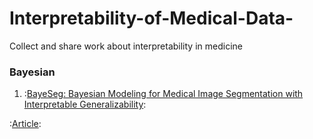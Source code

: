 # Interpretability-of-Medical-Data-
Collect and share work about interpretability in medicine


### Bayesian
1. :[BayeSeg: Bayesian Modeling for Medical Image Segmentation with Interpretable Generalizability](https://arxiv.org/abs/2303.01710 "pdf"):

:[Article](https://github.com/xiaovhua/Interpretability-of-Medical-Data-/blob/Articles/BayeSeg%3A%20Bayesian%20Modeling%20for%20Medical%20Image%20Segmentation%20with%20Interpretable%20Generalizability.md "reading report by author"):
